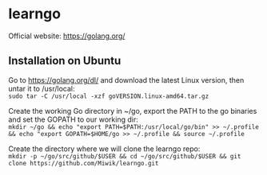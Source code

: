 # learngo
Official website: https://golang.org/

## Installation on Ubuntu
Go to https://golang.org/dl/ and download the latest Linux version, then untar it to /usr/local:  
```sudo tar -C /usr/local -xzf goVERSION.linux-amd64.tar.gz```  

Create the working Go directory in ~/go, export the PATH to the go binaries and set the GOPATH to our working dir:  
```mkdir ~/go && echo "export PATH=$PATH:/usr/local/go/bin" >> ~/.profile && echo "export GOPATH=$HOME/go >> ~/.profile && source ~/.profile```  

Create the directory where we will clone the learngo repo:  
```mkdir -p ~/go/src/github/$USER && cd ~/go/src/github/$USER && git clone https://github.com/Miwik/learngo.git```
